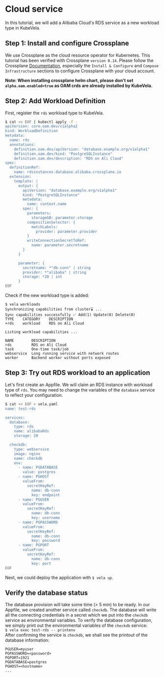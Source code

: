 # Cloud service

In this tutorial, we will add a Alibaba Cloud's RDS service as a new workload type in KubeVela.

## Step 1: Install and configure Crossplane

We use Crossplane as the cloud resource operator for Kubernetes. This tutorial has been verified with Crossplane `version 0.14`.
Please follow the Crossplane [Documentation](https://crossplane.io/docs/), especially the `Install & Configure` and `Compose Infrastructure` sections to configure Crossplane with your cloud account.

**Note: When installing crossplane helm chart, please don't set `alpha.oam.enabled=true` as OAM crds are already installed by KubeVela.**

## Step 2: Add Workload Definition

First, register the `rds` workload type to KubeVela.

```bash
$ cat << EOF | kubectl apply -f -
apiVersion: core.oam.dev/v1alpha2
kind: WorkloadDefinition
metadata:
  name: rds
  annotations:
    definition.oam.dev/apiVersion: "database.example.org/v1alpha1"
    definition.oam.dev/kind: "PostgreSQLInstance"
    definition.oam.dev/description: "RDS on Ali Cloud"
spec:
  definitionRef:
    name: rdsinstances.database.alibaba.crossplane.io
  extension:
    template: |
      output: {
        apiVersion: "database.example.org/v1alpha1"
        kind: "PostgreSQLInstance"
        metadata:
          name: context.name
        spec: {
          parameters:
            storageGB: parameter.storage
          compositionSelector: {
            matchLabels:
              provider: parameter.provider
          }
          writeConnectionSecretToRef:
            name: parameter.secretname
        }
      }

      parameter: {
        secretname: *"db-conn" | string
        provider: *"alibaba" | string
        storage: *20 | int
      }
EOF
```

Check if the new workload type is added:

```console
$ vela workloads
Synchronizing capabilities from cluster⌛ ...
Sync capabilities successfully ✅ Add(1) Update(0) Delete(0)
TYPE	CATEGORY	DESCRIPTION     
+rds	workload	RDS on Ali Cloud

Listing workload capabilities ...

NAME      	DESCRIPTION                             
rds       	RDS on Ali Cloud                        
task      	One-time task/job                       
webservice	Long running service with network routes
worker    	Backend worker without ports exposed    
```

## Step 3: Try out RDS workload to an application

Let's first create an Appfile. We will claim an RDS instance with workload type of `rds`. You may need to change the variables of the `database` service to reflect your configuration.

```bash
$ cat << EOF > vela.yaml
name: test-rds

services:
  database:
    type: rds
    name: alibabaRds
    storage: 20

  checkdb:
    type: webservice
    image: nginx
    name: checkdb
    env:
      - name: PGDATABASE
        value: postgres
      - name: PGHOST
        valueFrom:
          secretKeyRef:
            name: db-conn
            key: endpoint
      - name: PGUSER
        valueFrom:
          secretKeyRef:
            name: db-conn
            key: username
      - name: PGPASSWORD
        valueFrom:
          secretKeyRef:
            name: db-conn
            key: password
      - name: PGPORT
        valueFrom:
          secretKeyRef:
            name: db-conn
            key: port
EOF
```

Next, we could deploy the application with `$ vela up`.

## Verify the database status

The database provision will take some time (> 5 min) to be ready.
In our Appfile, we created another service called `checkdb`. The database will write all the connecting credentials in a secret which we put into the `checkdb` service as environmental variables. To verify the database configuration, we simply print out the environmental variables of the `checkdb` service:   
`$ vela exec test-rds -- printenv`   
After confirming the service is `checkdb`, we shall see the printout of the database information:

```console
PGUSER=myuser
PGPASSWORD=<password>
PGPORT=1921
PGDATABASE=postgres
PGHOST=<hostname>
...
```
